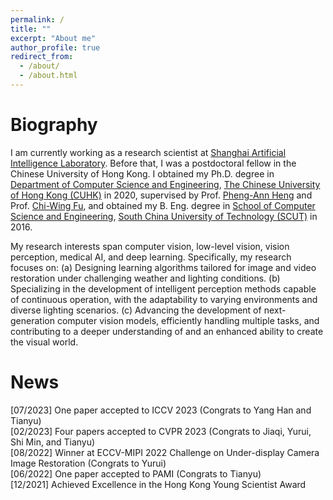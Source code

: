 ```yaml
---
permalink: /
title: ""
excerpt: "About me"
author_profile: true
redirect_from: 
  - /about/
  - /about.html
---
```


Biography
======
I am currently working as a research scientist at <a href="http://www.shlab.org.cn/">Shanghai Artificial Intelligence Laboratory</a>. Before that, I was a postdoctoral fellow in the Chinese University of Hong Kong. 
I obtained my Ph.D. degree in <a href="http://www.cse.cuhk.edu.hk/">Department of Computer Science and Engineering</a>, 
	<a href="http://www.cuhk.edu.hk/">The Chinese University of Hong Kong (CUHK)</a> in 2020, supervised by Prof. <a href="http://www.cse.cuhk.edu.hk/~pheng" target="_blank">
	Pheng-Ann Heng</a> and Prof. <a href="https://www.cse.cuhk.edu.hk/~cwfu/" target="_blank"> Chi-Wing Fu</a>, and obtained my B. Eng. degree in <a href="http://www.scut.edu.cn/cs/">School of Computer Science and Engineering</a>,
	<a href="http://www.scut.edu.cn/new/">South China University of Technology (SCUT)</a> in 2016.


My research interests span computer vision, low-level vision, vision perception, medical AI, and deep learning. Specifically, my research focuses on:
(a) Designing learning algorithms tailored for image and video restoration under challenging weather and lighting conditions.
(b) Specializing in the development of intelligent perception methods capable of continuous operation, with the adaptability to varying environments and diverse lighting scenarios.
(c) Advancing the development of next-generation computer vision models, efficiently handling multiple tasks, and contributing to a deeper understanding of and an enhanced ability to create the visual world.








News 
====== 
[07/2023] One paper accepted to ICCV 2023 (Congrats to Yang Han and Tianyu) <br>
[02/2023] Four papers accepted to CVPR 2023 (Congrats to Jiaqi, Yurui, Shi Min, and Tianyu) <br>
[08/2022] Winner at ECCV-MIPI 2022 Challenge on Under-display Camera Image Restoration (Congrats to Yurui) <br>
[06/2022] One paper accepted to PAMI (Congrats to Tianyu) <br>
[12/2021] Achieved Excellence in the Hong Kong Young Scientist Award <br>
